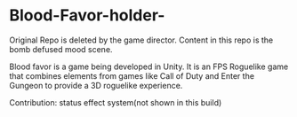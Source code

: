 # Blood-Favor-holder-

Original Repo is deleted by the game director. Content in this repo is the bomb defused mood scene.

Blood favor is a game being developed in Unity. It is an FPS Roguelike game that combines elements from games like Call of Duty and Enter the Gungeon to provide a 3D roguelike experience.

Contribution: status effect system(not shown in this build)
